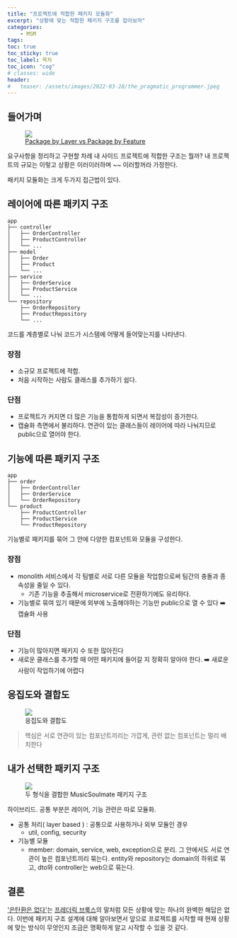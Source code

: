 ```yaml
---
title: "프로젝트에 적합한 패키지 모듈화"
excerpt: "상황에 맞는 적합한 패키지 구조를 잡아보자"
categories:
    - MSM 
tags:
toc: true
toc_sticky: true
toc_label: 목차
toc_icon: "cog"
# classes: wide
header:
#   teaser: /assets/images/2022-03-28/the_pragmatic_programmer.jpeg
---
```

## 들어가며
<figure>
<img src='https://miro.medium.com/v2/resize:fit:1400/format:webp/1*CAotacFcEKIO7aY97tcb5Q.png'>
  <figcaption><a href="https://medium.com/sahibinden-technology/package-by-layer-vs-package-by-feature-7e89cde2ae3a">Package by Layer vs Package by Feature </a></figcaption>
</figure>

요구사항을 정리하고 구현할 차례
내 사이드 프로젝트에 적합한 구조는 뭘까?
내 프로젝트의 규모는 이렇고 상황은 이러이러하며 ~~ 이러할꺼라 가정한다.

패키지 모듈화는 크게 두가지 접근법이 있다.

## 레이어에 따른 패키지 구조
```
app
├── controller
│   ├── OrderController
│   ├── ProductController
│   └── ...
├── model
│   ├── Order
│   ├── Product
│   └── ...
├── service
│   ├── OrderService
│   ├── ProductService
│   └── ...
└── repository
    ├── OrderRepository
    ├── ProductRepository
    └── ...
```
코드를 계층별로 나눠 코드가 시스템에 어떻게 들어맞는지를 나타낸다.

### 장점
- 소규모 프로젝트에 적합.
- 처음 시작하는 사람도 클래스를 추가하기 쉽다.

### 단점
- 프로젝트가 커지면 더 많은 기능을 통합하게 되면서 복잡성이 증가한다.
- 캡슐화 측면에서 불리하다. 연관이 있는 클래스들이 레이어에 따라 나눠지므로 public으로 열어야 한다.


## 기능에 따른 패키지 구조
```
app
├── order
│   ├── OrderController
│   ├── OrderService
│   └── OrderRepository
└── product
    ├── ProductController
    ├── ProductService
    └── ProductRepository
```
기능별로 패키지를 묶어 그 안에 다양한 컴포넌트와 모듈을 구성한다.

### 장점
- monolith 서비스에서 각 팀별로 서로 다른 모듈을 작업함으로써 팀간의 충돌과 종속성을 줄일 수 있다.
    - 기존 기능을 추출해서 microservice로 전환하기에도 유리하다.
- 기능별로 묶여 있기 때문에 외부에 노출해야하는 기능만 public으로 열 수 있다 ➡️ 캡슐화 사용

### 단점
- 기능이 많아지면 패키지 수 또한 많아진다
- 새로운 클래스를 추가할 때 어떤 패키지에 들어갈 지 정확히 알아야 한다. ➡️ 새로운 사람이 작업하기에 어렵다

## 응집도와 결합도
<figure>
  <img src='https://miro.medium.com/v2/resize:fit:1400/format:webp/1*1Gp2CkZKaj_myY9srSWaiQ.jpeg'>
  <figcaption>응집도와 결합도</figcaption>
</figure>

> 핵심은 서로 연관이 있는 컴포넌트끼리는 가깝게, 관련 없는 컴포넌트는 멀리 배치한다

## 내가 선택한 패키지 구조
<figure>
  <img src='https://github.com/grey920/grey920.github.io/assets/58028215/4a60e01a-a710-4af0-9000-26dda44ac1ab'>
  <figcaption>두 형식을 결합한 MusicSoulmate 패키지 구조</figcaption>
</figure>

하이브리드. 공통 부분은 레이어, 기능 관련은 따로 모듈화.
- 공통 처리( layer based ) : 공통으로 사용하거나 외부 모듈인 경우
    - util, config, security
- 기능별 모듈
    - member: domain, service, web, exception으로 분리. 그 안에서도 서로 연관이 높은 컴포넌트끼리 묶는다. entity와 repository는 domain의 하위로 묶고, dto와 controller는 web으로 묶는다.

## 결론
['은탄환은 없다'](https://ko.wikipedia.org/wiki/%EC%9D%80%EB%B9%9B_%EC%B4%9D%EC%95%8C%EC%9D%80_%EC%97%86%EB%8B%A4)는 [프레더릭 브룩스](https://ko.wikipedia.org/wiki/%ED%94%84%EB%A0%88%EB%8D%94%EB%A6%AD_%EB%B8%8C%EB%A3%A9%EC%8A%A4)의 말처럼 모든 상황에 맞는 하나의 완벽한 해답은 없다.
이번에 패키지 구조 설계에 대해 알아보면서 앞으로 프로젝트를 시작할 때 현재 상황에 맞는 방식이 무엇인지 조금은 명확하게 알고 시작할 수 있을 것 같다.